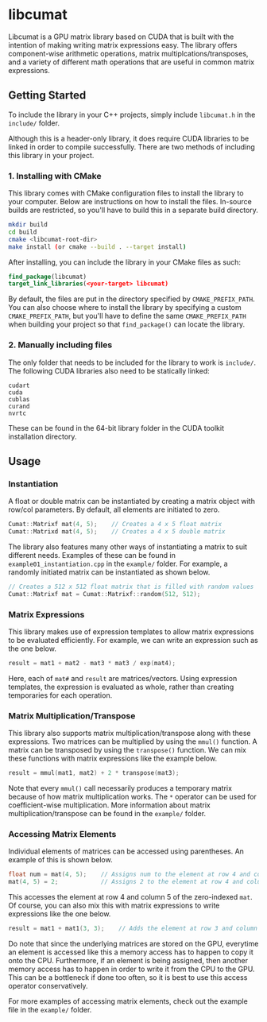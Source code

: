 # libcumat
Libcumat is a GPU matrix library based on CUDA that is built with the intention of making writing matrix expressions easy. The library offers component-wise arithmetic operations, matrix multiplcations/transposes, and a variety of different math operations that are useful in common matrix expressions.

## Getting Started
To include the library in your C++ projects, simply include `libcumat.h` in the `include/` folder.

Although this is a header-only library, it does require CUDA libraries to be linked in order to compile successfully. There are two methods of including this library in your project.

### 1. Installing with CMake
This library comes with CMake configuration files to install the library to your computer. Below are instructions on how to install the files. In-source builds are restricted, so you'll have to build this in a separate build directory.

```sh
mkdir build
cd build
cmake <libcumat-root-dir>
make install (or cmake --build . --target install)
```

After installing, you can include the library in your CMake files as such:

```cmake
find_package(libcumat)
target_link_libraries(<your-target> libcumat)
```

By default, the files are put in the directory specified by `CMAKE_PREFIX_PATH`. You can also choose where to install the library by specifying a custom   `CMAKE_PREFIX_PATH`, but you'll have to define the same `CMAKE_PREFIX_PATH` when building your project so that `find_package()` can locate the library.


### 2. Manually including files
The only folder that needs to be included for the library to work is `include/`. The following CUDA libraries also need to be statically linked:

```
cudart
cuda
cublas
curand
nvrtc
```

These can be found in the 64-bit library folder in the CUDA toolkit installation directory.

## Usage
### Instantiation
A float or double matrix can be instantiated by creating a matrix object with row/col parameters. By default, all elements are initiated to zero.
```cpp
Cumat::Matrixf mat(4, 5);    // Creates a 4 x 5 float matrix
Cumat::Matrixd mat(4, 5);    // Creates a 4 x 5 double matrix
```
The library also features many other ways of instantiating a matrix to suit different needs. Examples of these can be found in `example01_instantiation.cpp` in the `example/` folder. For example, a randomly initiated matrix can be instantiated as shown below.
```cpp
// Creates a 512 x 512 float matrix that is filled with random values
Cumat::Matrixf mat = Cumat::Matrixf::random(512, 512);
```
### Matrix Expressions
This library makes use of expression templates to allow matrix expressions to be evaluated efficiently. For example, we can write an expression such as the one below.
```cpp
result = mat1 + mat2 - mat3 * mat3 / exp(mat4);
```
Here, each of ```mat#``` and ```result``` are matrices/vectors. Using expression templates, the expression is evaluated as whole, rather than creating temporaries for each operation.

### Matrix Multiplication/Transpose

This library also supports matrix multiplication/transpose along with these expressions. Two matrices can be multiplied by using the ```mmul()``` function. A matrix can be transposed by using the ```transpose()``` function. We can mix these functions with matrix expressions like the example below.
```cpp
result = mmul(mat1, mat2) + 2 * transpose(mat3);
```
Note that every ```mmul()``` call necessarily produces a temporary matrix because of how matrix multiplication works. The ```*``` operator can be used for coefficient-wise multiplication. More information about matrix multiplication/transpose can be found in the ```example/``` folder.

### Accessing Matrix Elements

Individual elements of matrices can be accessed using parentheses. An example of this is shown below.
```cpp
float num = mat(4, 5);    // Assigns num to the element at row 4 and column 5 of mat
mat(4, 5) = 2;            // Assigns 2 to the element at row 4 and column 5 of mat
```
This accesses the element at row 4 and column 5 of the zero-indexed ```mat```. Of course, you can also mix this with matrix expressions to write expressions like the one below.
```cpp
result = mat1 + mat1(3, 3);    // Adds the element at row 3 and column 3 of mat1 to every element in mat1
```
Do note that since the underlying matrices are stored on the GPU, everytime an element is accessed like this a memory access has to happen to copy it onto the CPU. Furthermore, if an element is being assigned, then another memory access has to happen in order to write it from the CPU to the GPU. This can be a bottleneck if done too often, so it is best to use this access operator conservatively.

For more examples of accessing matrix elements, check out the example file in the ```example/``` folder.

